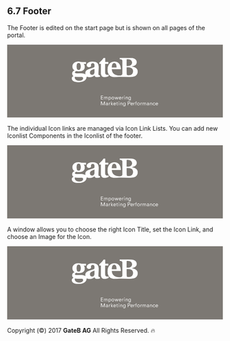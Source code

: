 ## 6.7 Footer

The Footer is edited on the start page but is shown on all pages of the portal.  

![alt text](../reference/dummy.png "this is a placeholder")

The individual Icon links are managed via Icon Link Lists. You can add new Iconlist Components in the Iconlist of the footer.

![alt text](../reference/dummy.png "this is a placeholder")

A window allows you to choose the right Icon Title, set the Icon Link, and choose an Image for the Icon.

![alt text](../reference/dummy.png "this is a placeholder")


Copyright (©) 2017 **GateB AG** All Rights Reserved. :fire:
